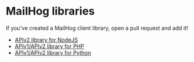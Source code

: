 MailHog libraries
=================

If you've created a MailHog client library, open a pull request and add it!

* [APIv2 library for NodeJS](https://github.com/blueimp/mailhog-node)
* [APIv1/APIv2 library for PHP](https://github.com/rpkamp/mailhog-client)
* [APIv1/APIv2 library for Python](https://github.com/nklsw/mailhog-python)

